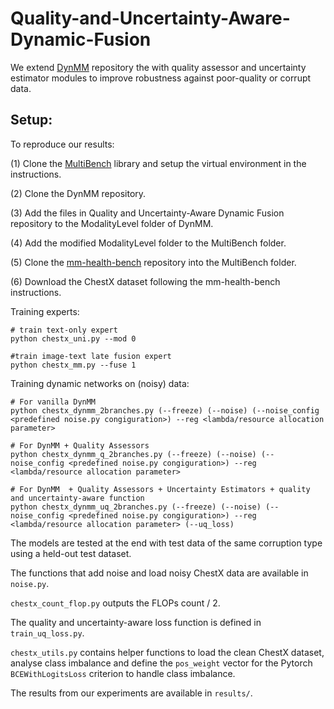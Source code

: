 # Quality-and-Uncertainty-Aware-Dynamic-Fusion
We extend [DynMM](https://github.com/zihuixue/DynMM) repository the with quality assessor and uncertainty estimator modules to improve robustness against poor-quality or corrupt data.

## Setup:
To reproduce our results:

(1) Clone the [MultiBench](https://github.com/pliang279/MultiBench) library and setup the virtual environment in the instructions.

(2) Clone the DynMM repository.

(3) Add the files in Quality and Uncertainty-Aware Dynamic Fusion repository to the ModalityLevel folder of DynMM.

(4) Add the modified ModalityLevel folder to the MultiBench folder.

(5) Clone the [mm-health-bench](https://github.com/konst-int-i/mm-health-bench) repository into the MultiBench folder.

(6) Download the ChestX dataset following the mm-health-bench instructions.

Training experts:
```
# train text-only expert
python chestx_uni.py --mod 0

#train image-text late fusion expert
python chestx_mm.py --fuse 1

```

Training dynamic networks on (noisy) data:
```
# For vanilla DynMM
python chestx_dynmm_2branches.py (--freeze) (--noise) (--noise_config <predefined noise.py congiguration>) --reg <lambda/resource allocation parameter>

# For DynMM + Quality Assessors
python chestx_dynmm_q_2branches.py (--freeze) (--noise) (--noise_config <predefined noise.py congiguration>) --reg <lambda/resource allocation parameter>

# For DynMM  + Quality Assessors + Uncertainty Estimators + quality and uncertainty-aware function
python chestx_dynmm_uq_2branches.py (--freeze) (--noise) (--noise_config <predefined noise.py congiguration>) --reg <lambda/resource allocation parameter> (--uq_loss)
```

The models are tested at the end with test data of the same corruption type using a held-out test dataset.

The functions that add noise and load noisy ChestX data are available in ```noise.py```.

```chestx_count_flop.py``` outputs the FLOPs count / 2.

The quality and uncertainty-aware loss function is defined in ```train_uq_loss.py```.

```chestx_utils.py``` contains helper functions to load the clean ChestX dataset, analyse class imbalance and define the ```pos_weight``` vector for the Pytorch ```BCEWithLogitsLoss``` criterion to handle class imbalance.

The results from our experiments are available in ```results/```.

